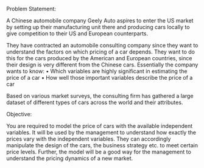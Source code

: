 Problem Statement:

A Chinese automobile company Geely Auto aspires to enter the US market by setting up their manufacturing unit there and producing cars locally to give competition to their US and European counterparts. 
 
They have contracted an automobile consulting company since they want to understand the factors on which pricing of a car depends. They want to do this for the cars produced by the American and European countries, since their design is very different from the Chinese cars. Essentially the company wants to know:
•	Which variables are highly significant in estimating the price of a car
•	How well those important variables describe the price of a car

Based on various market surveys, the consulting firm has gathered a large dataset of different types of cars across the world and their attributes. 
 
Objective:

You are required to model the price of cars with the available independent variables. It will be used by the management to understand how exactly the prices vary with the independent variables. They can accordingly manipulate the design of the cars, the business strategy etc. to meet certain price levels. Further, the model will be a good way for the management to understand the pricing dynamics of a new market. 
